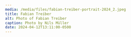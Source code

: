 ```yaml
---
media: /media/files/fabian-treiber-portrait-2024_2.jpeg
title: Fabian Treiber
alt: Photo of Fabian Treiber
caption: Photo by Nils Müller
date: 2024-04-12T13:11:00-0500
---
```

